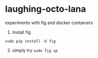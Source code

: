 laughing-octo-lana
==================

experiments with fig and docker containers

1. Install fig
```
sudo pip install -U fig
```

2. simply try `sudo fig up`
